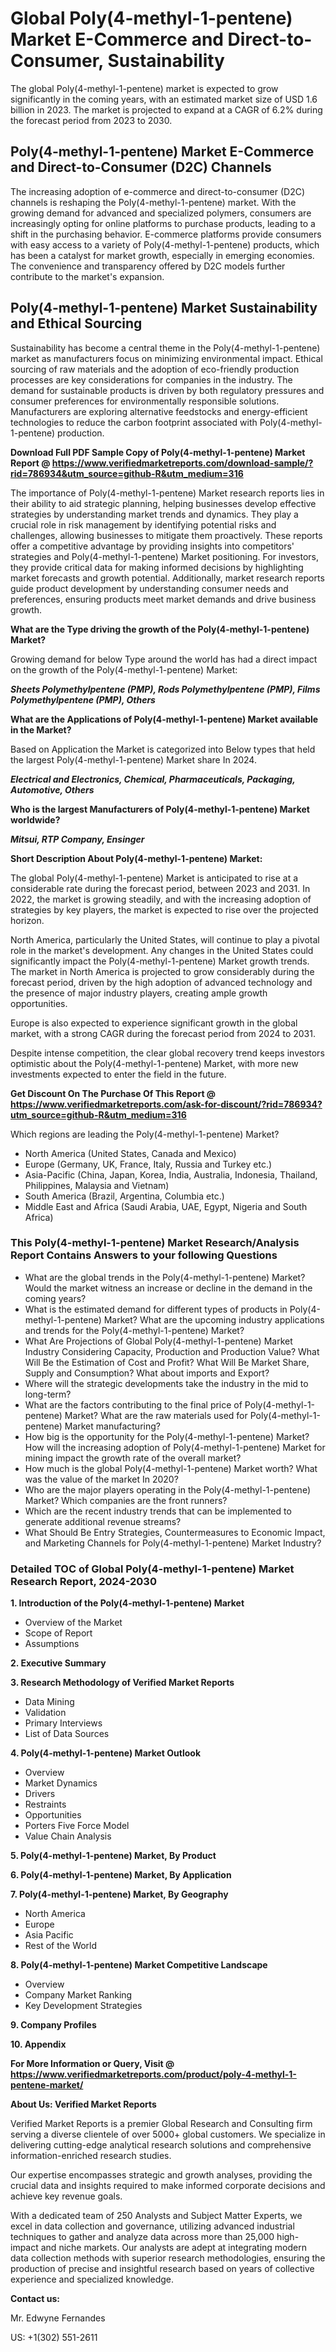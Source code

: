 <h1>Global Poly(4-methyl-1-pentene) Market E-Commerce and Direct-to-Consumer, Sustainability</h1><p class=""><p>The global Poly(4-methyl-1-pentene) market is expected to grow significantly in the coming years, with an estimated market size of USD 1.6 billion in 2023. The market is projected to expand at a CAGR of 6.2% during the forecast period from 2023 to 2030.</p><h2>Poly(4-methyl-1-pentene) Market E-Commerce and Direct-to-Consumer (D2C) Channels</h2><p>The increasing adoption of e-commerce and direct-to-consumer (D2C) channels is reshaping the Poly(4-methyl-1-pentene) market. With the growing demand for advanced and specialized polymers, consumers are increasingly opting for online platforms to purchase products, leading to a shift in the purchasing behavior. E-commerce platforms provide consumers with easy access to a variety of Poly(4-methyl-1-pentene) products, which has been a catalyst for market growth, especially in emerging economies. The convenience and transparency offered by D2C models further contribute to the market's expansion.</p><h2>Poly(4-methyl-1-pentene) Market Sustainability and Ethical Sourcing</h2><p>Sustainability has become a central theme in the Poly(4-methyl-1-pentene) market as manufacturers focus on minimizing environmental impact. Ethical sourcing of raw materials and the adoption of eco-friendly production processes are key considerations for companies in the industry. The demand for sustainable products is driven by both regulatory pressures and consumer preferences for environmentally responsible solutions. Manufacturers are exploring alternative feedstocks and energy-efficient technologies to reduce the carbon footprint associated with Poly(4-methyl-1-pentene) production.</p></p><p class=""><strong>Download Full PDF Sample Copy of Poly(4-methyl-1-pentene) Market Report @ <a href="https://www.verifiedmarketreports.com/download-sample/?rid=786934&utm_source=github-R&utm_medium=316" target="_blank">https://www.verifiedmarketreports.com/download-sample/?rid=786934&utm_source=github-R&utm_medium=316</a></strong></p><p>The importance of&nbsp;Poly(4-methyl-1-pentene) Market research reports lies in their ability to aid strategic planning, helping businesses develop effective strategies by understanding market trends and dynamics. They play a crucial role in risk management by identifying potential risks and challenges, allowing businesses to mitigate them proactively. These reports offer a competitive advantage by providing insights into competitors' strategies and Poly(4-methyl-1-pentene) Market positioning. For investors, they provide critical data for making informed decisions by highlighting market forecasts and growth potential. Additionally, market research reports guide product development by understanding consumer needs and preferences, ensuring products meet market demands and drive business growth.</p><p><strong>What are the&nbsp;Type driving the growth of the Poly(4-methyl-1-pentene) Market?</strong></p><p id="" class="">Growing demand for below Type around the world has had a direct impact on the growth of the Poly(4-methyl-1-pentene) Market:</p><p class=""><em><strong>Sheets Polymethylpentene (PMP), Rods Polymethylpentene (PMP), Films Polymethylpentene (PMP), Others</strong></em></p><p class=""><strong>What are the&nbsp;Applications&nbsp;of Poly(4-methyl-1-pentene) Market available in the Market?</strong></p><p id="" class="">Based on Application the Market is categorized into Below types that held the largest Poly(4-methyl-1-pentene) Market share In 2024.</p><p class=""><em><strong>Electrical and Electronics, Chemical, Pharmaceuticals, Packaging, Automotive, Others</strong></em></p><p class=""><strong>Who is the largest Manufacturers of Poly(4-methyl-1-pentene) Market worldwide?</strong></p><p><em><strong>Mitsui, RTP Company, Ensinger</strong></em></p><p id="" class=""><strong>Short Description About Poly(4-methyl-1-pentene) Market:</strong></p><p>The global Poly(4-methyl-1-pentene) Market is anticipated to rise at a considerable rate during the forecast period, between 2023 and 2031. In 2022, the market is growing steadily, and with the increasing adoption of strategies by key players, the market is expected to rise over the projected horizon.</p><p>North America, particularly the United States, will continue to play a pivotal role in the market's development. Any changes in the United States could significantly impact the Poly(4-methyl-1-pentene) Market growth trends. The market in North America is projected to grow considerably during the forecast period, driven by the high adoption of advanced technology and the presence of major industry players, creating ample growth opportunities.</p><p>Europe is also expected to experience significant growth in the global market, with a strong CAGR during the forecast period from 2024 to 2031.</p><p>Despite intense competition, the clear global recovery trend keeps investors optimistic about the Poly(4-methyl-1-pentene) Market, with more new investments expected to enter the field in the future.</p><p id="" class=""><strong>Get Discount On The Purchase Of This Report @ <a href="https://www.verifiedmarketreports.com/ask-for-discount/?rid=786934?utm_source=github-R&utm_medium=316" target="_blank">https://www.verifiedmarketreports.com/ask-for-discount/?rid=786934?utm_source=github-R&utm_medium=316</a></strong></p><p class="">Which regions are leading the Poly(4-methyl-1-pentene) Market?</p><ul><li>North America (United States, Canada and Mexico)</li><li>Europe (Germany, UK, France, Italy, Russia and Turkey etc.)</li><li>Asia-Pacific (China, Japan, Korea, India, Australia, Indonesia, Thailand, Philippines, Malaysia and Vietnam)</li><li>South America (Brazil, Argentina, Columbia etc.)</li><li>Middle East and Africa (Saudi Arabia, UAE, Egypt, Nigeria and South Africa)</li></ul><h3 id="" class="">This Poly(4-methyl-1-pentene) Market Research/Analysis Report Contains Answers to your following Questions</h3><ul><li>What are the global trends in the Poly(4-methyl-1-pentene) Market? Would the market witness an increase or decline in the demand in the coming years?</li><li>What is the estimated demand for different types of products in Poly(4-methyl-1-pentene) Market? What are the upcoming industry applications and trends for the Poly(4-methyl-1-pentene) Market?</li><li>What Are Projections of Global Poly(4-methyl-1-pentene) Market Industry Considering Capacity, Production and Production Value? What Will Be the Estimation of Cost and Profit? What Will Be Market Share, Supply and Consumption? What about imports and Export?</li><li>Where will the strategic developments take the industry in the mid to long-term?</li><li>What are the factors contributing to the final price of Poly(4-methyl-1-pentene) Market? What are the raw materials used for Poly(4-methyl-1-pentene) Market manufacturing?</li><li>How big is the opportunity for the Poly(4-methyl-1-pentene) Market? How will the increasing adoption of Poly(4-methyl-1-pentene) Market for mining impact the growth rate of the overall market?</li><li>How much is the global Poly(4-methyl-1-pentene) Market worth? What was the value of the market In 2020?</li><li>Who are the major players operating in the Poly(4-methyl-1-pentene) Market? Which companies are the front runners?</li><li>Which are the recent industry trends that can be implemented to generate additional revenue streams?</li><li>What Should Be Entry Strategies, Countermeasures to Economic Impact, and Marketing Channels for Poly(4-methyl-1-pentene) Market Industry?</li></ul><h3 id="" class="">Detailed TOC of Global Poly(4-methyl-1-pentene) Market Research Report, 2024-2030</h3><p id="" class=""><strong>1. Introduction of the Poly(4-methyl-1-pentene) Market</strong></p><ul><li>Overview of the Market</li><li>Scope of Report</li><li>Assumptions</li></ul><p id="" class=""><strong>2. Executive Summary</strong></p><p id="" class=""><strong>3. Research Methodology of Verified Market Reports</strong></p><ul><li>Data Mining</li><li>Validation</li><li>Primary Interviews</li><li>List of Data Sources</li></ul><p id="" class=""><strong>4. Poly(4-methyl-1-pentene) Market Outlook</strong></p><ul><li>Overview</li><li>Market Dynamics</li><li>Drivers</li><li>Restraints</li><li>Opportunities</li><li>Porters Five Force Model</li><li>Value Chain Analysis</li></ul><p id="" class=""><strong>5. Poly(4-methyl-1-pentene) Market, By Product</strong></p><p id="" class=""><strong>6. Poly(4-methyl-1-pentene) Market, By Application</strong></p><p id="" class=""><strong>7. Poly(4-methyl-1-pentene) Market, By Geography</strong></p><ul><li>North America</li><li>Europe</li><li>Asia Pacific</li><li>Rest of the World</li></ul><p id="" class=""><strong>8. Poly(4-methyl-1-pentene) Market Competitive Landscape</strong></p><ul><li>Overview</li><li>Company Market Ranking</li><li>Key Development Strategies</li></ul><p id="" class=""><strong>9. Company Profiles</strong></p><p id="" class=""><strong>10. Appendix</strong></p><p id="" class=""><strong>For More Information or Query, Visit @ <a href="https://www.verifiedmarketreports.com/product/poly-4-methyl-1-pentene-market/" target="_blank">https://www.verifiedmarketreports.com/product/poly-4-methyl-1-pentene-market/</a></strong></p><p id="" class=""><strong>About Us: Verified Market Reports</strong></p><p id="" class="">Verified Market Reports is a premier Global Research and Consulting firm serving a diverse clientele of over 5000+ global customers. We specialize in delivering cutting-edge analytical research solutions and comprehensive information-enriched research studies.</p><p id="" class="">Our expertise encompasses strategic and growth analyses, providing the crucial data and insights required to make informed corporate decisions and achieve key revenue goals.</p><p id="" class="">With a dedicated team of 250 Analysts and Subject Matter Experts, we excel in data collection and governance, utilizing advanced industrial techniques to gather and analyze data across more than 25,000 high-impact and niche markets. Our analysts are adept at integrating modern data collection methods with superior research methodologies, ensuring the production of precise and insightful research based on years of collective experience and specialized knowledge.</p><p id="" class=""><strong>Contact us:</strong></p><p id="" class="">Mr. Edwyne Fernandes</p><p id="" class="">US: +1(302) 551-2611</p>